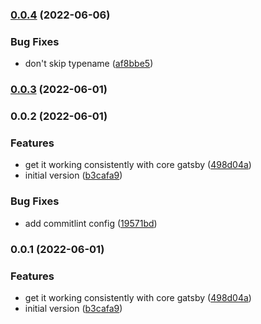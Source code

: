

### [0.0.4](https://github.com/bond-london/gatsby-graphql-typegen/compare/v0.0.3...v0.0.4) (2022-06-06)


### Bug Fixes

* don't skip typename ([af8bbe5](https://github.com/bond-london/gatsby-graphql-typegen/commit/af8bbe5bf85f3c0b973ab68054ed5245a2921e79))

### [0.0.3](https://github.com/bond-london/gatsby-graphql-typegen/compare/v0.0.2...v0.0.3) (2022-06-01)

### 0.0.2 (2022-06-01)


### Features

* get it working consistently with core gatsby ([498d04a](https://github.com/bond-london/gatsby-graphql-typegen/commit/498d04aabc0bc4c14e5099239b5684e8f5c70306))
* initial version ([b3cafa9](https://github.com/bond-london/gatsby-graphql-typegen/commit/b3cafa90685a428be864b46ff47ee52150c9b719))


### Bug Fixes

* add commitlint config ([19571bd](https://github.com/bond-london/gatsby-graphql-typegen/commit/19571bda5f24f3a44a077d952e389bb683892ea2))

### 0.0.1 (2022-06-01)


### Features

* get it working consistently with core gatsby ([498d04a](https://github.com/bond-london/gatsby-graphql-typegen/commit/498d04aabc0bc4c14e5099239b5684e8f5c70306))
* initial version ([b3cafa9](https://github.com/bond-london/gatsby-graphql-typegen/commit/b3cafa90685a428be864b46ff47ee52150c9b719))